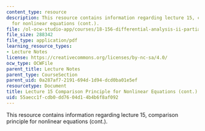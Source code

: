 ```yaml
---
content_type: resource
description: This resource contains information regarding lecture 15, comparison principle
  for nonlinear equations (cont.).
file: /ol-ocw-studio-app/courses/18-156-differential-analysis-ii-partial-differential-equations-and-fourier-analysis-spring-2016/55aecc1fcdb0dd7604d14b4b6f8af092_MIT18_156S16_lec15.pdf
file_size: 288342
file_type: application/pdf
learning_resource_types:
- Lecture Notes
license: https://creativecommons.org/licenses/by-nc-sa/4.0/
ocw_type: OCWFile
parent_title: Lecture Notes
parent_type: CourseSection
parent_uid: 0a287af7-2191-694d-1d94-dcd0ba01e5ef
resourcetype: Document
title: Lecture 15 Comparison Principle for Nonlinear Equations (cont.)
uid: 55aecc1f-cdb0-dd76-04d1-4b4b6f8af092
---
```

This resource contains information regarding lecture 15, comparison principle for nonlinear equations (cont.).